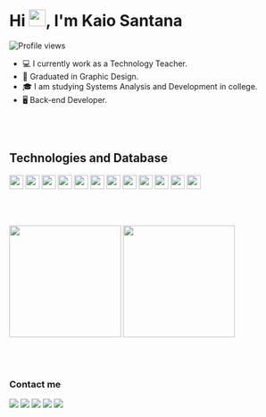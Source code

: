 <!--<img align="right" height="590em" src="https://raw.githubusercontent.com/gist/maykbrito/618ef18e3bbb7cdfd200f3a4fc1aabc6/raw/201d47c76006c99fe0dc55ea92e76bdca5537f08/githubcard.svg"/> -->
<h1 align="left">Hi <img src="https://raw.githubusercontent.com/kaueMarques/kaueMarques/master/hi.gif" height="30px">, I'm Kaio Santana</h1>
<p align="left"> <img src="https://komarev.com/ghpvc/?username=Kaio-with-K&color=blueviolet&style=for-the-badge&label=PROFILE+VIEWS&base=1000&abbreviated=true" alt="Profile views" /> </p>

- 💻 I currently work as a Technology Teacher.
- 🎨 Graduated in Graphic Design.
- 🎓 I am studying Systems Analysis and Development in college.
- 🖥️ Back-end Developer.

<br><br>

## Technologies and Database

<img src="https://img.shields.io/badge/-PostgreSQL-05122A?style=flat&logo=postgresql" height="25px">   <img src="https://img.shields.io/badge/MySQL-05122A?style=flat&logo=mysql" height="25px">   <img src="https://img.shields.io/badge/Java-05122A?style=flat&logo=openjdk&logoColor=FF6200" height="25px">   <img src="https://img.shields.io/badge/.NET-05122A?style=flat&logo=.net&logoColor=003B95" height="25px">   <img src="https://img.shields.io/badge/-HTML-05122A?style=flat&logo=HTML5" height="25px">   <img src="https://img.shields.io/badge/-CSS-05122A?style=flat&logo=CSS3&logoColor=1572B6" height="25px">   <img src="https://img.shields.io/badge/-Git-05122A?style=flat&logo=git" height="25px">   <img src="https://img.shields.io/badge/-Python-05122A?style=flat&logo=python" height="25px">   <img src="https://img.shields.io/badge/-JavaScript-05122A?style=flat&logo=javascript" height="25px">   <img src="https://img.shields.io/badge/-Docker-05122A?style=flat&logo=docker" height="25px">   <img src="https://img.shields.io/badge/-Insomnia-05122A?style=flat&logo=insomnia&logoColor=5849BE" height="25px">   <img src="https://img.shields.io/badge/-Flask-05122A?style=flat&logo=flask" height="25px">

<br><br>

<div>
  
  <img height="200em" src="https://github-readme-stats.vercel.app/api?username=kaio-with-k&theme=transparent&show_icons=true"/>
  <img height="200em" src="https://github-readme-stats.vercel.app/api/top-langs/?username=kaio-with-k&theme=transparent&layout=compact"/>
  
</div>

<br><br>
  
### Contact me
 
<div> 
  <a href="https://www.youtube.com/@markliados9419" target="_blank"><img src="https://img.shields.io/badge/YouTube-FF0000?style=flat&logo=youtube&logoColor=white" target="_blank"></a>
  <a href="https://www.behance.net/kaiocomk" target="_blank"><img src="https://img.shields.io/badge/-Behance-blue?style=flat&logo=behance&logoColor=white" target="_blank"></a> 
  <a href="https://instagram.com/kaio_js" target="_blank"><img src="https://img.shields.io/badge/-Instagram-%23E4405F?style=flat&logo=instagram&logoColor=white" target="_blank"></a>
  <a href = "mailto:kaio98.santana@gmail.com"><img src="https://img.shields.io/badge/-Gmail-%23333?style=flat&logo=gmail&logoColor=white" target="_blank"></a>
  <a href="https://www.linkedin.com/in/kaiocomk" target="_blank"><img src="https://img.shields.io/badge/-LinkedIn-%230077B5?style=flat&logo=linkedin&logoColor=white" target="_blank"></a> 
</div>



